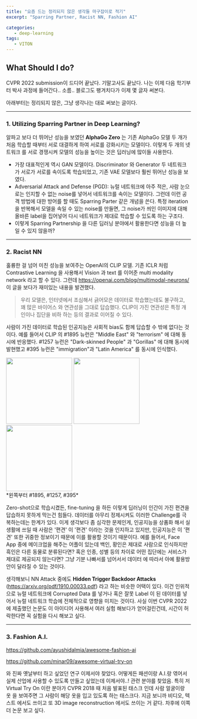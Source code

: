 ```yaml
---
title: "요즘 드는 정리되지 않은 생각들 마구잡이로 적기"
excerpt: "Sparring Partner, Racist NN, Fashion AI"

categories:
   - deep-learning
tags:
   - VITON
---
```


## What Should I do?

CVPR 2022 submission이 드디어 끝났다. 기말고사도 끝났다. 나는 이제 다음 학기부터 박사 과정에 들어간다.. 소름.. 블로그도 팽겨치다가 이제 몇 글자 써본다. 

아래부터는 정리되지 않은, 그냥 생각나는 대로 써보는 글이다. 

---

### 1. Utilizing Sparring Partner in Deep Learning? 

알파고 보다 더 뛰어난 성능을 보였던 **AlphaGo Zero** 는 기존 AlphaGo 모델 두 개가 처음 학습할 때부터 서로 대결하게 하여 서로를 강화시키는 모델이다. 이렇게 두 개의 넷트워크 를 서로 경쟁시켜 모델의 성능을 높이는 것은 딥러닝에 많이들 사용한다. 
 * 가장 대표적인게 역시 GAN 모델이다. Discriminator 와 Generator 두 네트워크가 서로가 서로를 속이도록 학습되었고, 기존 VAE 모델보다 훨씬 뛰어난 성능을 보였다. 
 * Adversarial Attack and Defense (PGD): 뉴럴 네트워크에 아주 적은, 사람 눈으로는 인지할 수 없는 noise를 넣어서 네트워크를 속이는 모델이다. 그런데 이런 공격 방법에 대한 방어를 할 때도 Sparring Parter 같은 개념을 쓴다. 특정 iteration을 반복해서 모델을 속일 수 있는 noise를 만들면, 그 noise가 씌인 이미지에 대해 올바른 label을 집어넣어 다시 네트워크가 제대로 학습할 수 있도록 하는 구조다. 
 * 이렇게 Sparring Partnership 을 다른 딥러닝 분야에서 활용한다면 성능을 더 높일 수 있지 않을까?
---

### 2. Racist NN 

훌륭한 걸 넘어 미친 성능을 보여주는 OpenAI의 CLIP 모델. 기존 ICLR 처럼 Contrastive Learning 을 사용해서 Vision 과 text 를 이어준 multi modality network 라고 할 수 있다. 그런데 https://openai.com/blog/multimodal-neurons/ 이 글을 보다가 재미있는 내용을 발견했다. <br>

> 우리 모델은, 인터넷에서 조심해서 긁어모은 데이터로 학습했는데도 불구하고, 꽤 많은 바이어스 와 연관성을 그대로 답습했다. CLIP이 가진 연관성은 특정 개인이나 집단을 비하 하는 등의 결과로 이어질 수 있다. 

사람이 가진 데이터로 학습된 인공지능은 사회적 bias도 함께 답습할 수 밖에 없다는 것이다. 예를 들어서 CLIP 의 #1895 뉴런은 "Middle East" 와 "terrorism" 에 대해 동시에 반응했다. #1257 뉴런은 "Dark-skinned People" 과 "Gorillas" 에 대해 동시에 발현했고 #395 뉴런은 "immigration"과 "Latin America" 를 동시에 인식했다. 

<img src="https://allenedgarpoe.github.io/assets/images/channel-1895.png" width="180">
<img src="https://allenedgarpoe.github.io/assets/images/channel-1257.png" width="180">
<img src="https://allenedgarpoe.github.io/assets/images/channel-395.png" width="180">
      <br>*왼쪽부터 #1895, #1257, #395*
<br>

Zero-shot으로 학습시켰든, fine-tuning 을 하든 이렇게 딥러닝이 인간이 가진 편견을 답습하지 못하게 막는건 힘들다. 데이터를 아무리 정제시켜도 이러한 Challenge를 극복하는데는 한계가 있다. 이게 생각보다 좀 심각한 문제인게, 인공지능을 상품화 해서 실생활에 쓰일 때 사람은 '편견' 이 '편견' 이라는 것을 인지하고 있지만, 인공지능은 이 '편견' 또한 귀중한 정보이기 때문에 이를 활용할 것이기 때문이다. 예를 들어서, Face App 중에 메이크업을 해주는 어플이 있는데 백인, 황인은 제대로 사람으로 인식하지만 흑인은 다른 동물로 분류된다면? 혹은 인종, 성별 등의 차이로 어떤 집단에는 서비스가 제대로 제공되지 않는다면? 그냥 기분 나빠서를 넘어서서 데이터 에 따라서 아예 활용방안이 달라질 수 있는 것이다. 

생각해보니 NN Attack 중에도 **Hidden Trigger Backdoor Attacks** (https://arxiv.org/pdf/1910.00033.pdf) 라고 하는 비슷한 어택이 있다. 이건 인위적으로 뉴럴 네트워크에 Corrupted Data 를 넣거나 혹은 잘못 Label 이 된 데이터를 넣어서 뉴럴 네트워크 학습에 전체적으로 영향을 미치는 것이다. 사실 이번 CVPR 2022 에 제출했던 논문도 이 아이디어 사용해서 여러 실험 해보다가 얻어걸린건데, 시간이 허락한다면 꼭 실험을 다시 해보고 싶다. 

---

### 3. Fashion A.I.
https://github.com/ayushidalmia/awesome-fashion-ai

https://github.com/minar09/awesome-virtual-try-on

와 진짜 옛날부터 하고 싶었던 연구 이제서야 찾았다. 어떻게든 패션이랑 A.I.랑 엮어서 실제 산업에 사용할 수 있도록 만들고 싶었는데 이제서야..! 관련 분야를 찾았음. 특히 저 Virtual Try On 이란 분야가 CVPR 2018 때 처음 발표된 태스크 인데 사람 얼굴이랑 옷 을 보여주면 그 사람이 해당 옷을 입고 있도록 하는 태스크다. 지금 보니까 비디오, 텍스트 에서도 쓰이고 또 3D image reconstruction 에서도 쓰이는 거 같다. 차후에 이쪽 더 논문 보고 싶다. 